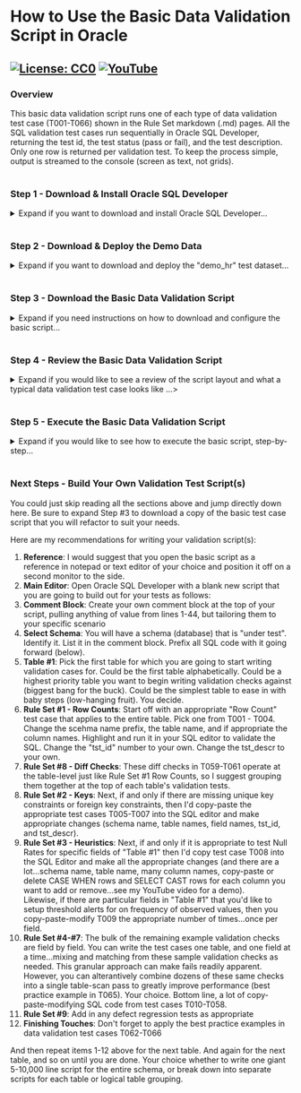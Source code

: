 # How to Use the Basic Data Validation Script in Oracle
[![License: CC0](https://img.shields.io/badge/License-CC0-red)](LICENSE "Creative Commons Zero License by DataResearchLabs (effectively = Public Domain")
[![YouTube](https://img.shields.io/badge/YouTube-DataResearchLabs-brightgreen)](http://www.DataResearchLabs.com)
---

### Overview
This basic data validation script runs one of each type of data validation test case (T001-T066) shown in the Rule Set markdown (.md) pages.  All the SQL validation test cases run sequentially in Oracle SQL Developer, returning the test id, the test status (pass or fail), and the test description.  Only one row is returned per validation test. To keep the process simple, output is streamed to the console (screen as text, not grids).
<br><br>

### Step 1 - Download & Install Oracle SQL Developer
<details><summary>Expand if you want to download and install Oracle SQL Developer...</summary><br>
   
1. Oracle provides a powerful SQL editor named "Oracle SQL Developer" for free download and use.  
2. If it is not already installed on your machine (and you're not using another database IDE like Toad), then download from <b>[here](https://www.oracle.com/tools/downloads/sqldev-downloads.html)</b> and install, following the prompts.
</details>
<br>

### Step 2 - Download & Deploy the Demo Data
<details><summary>Expand if you want to download and deploy the "demo_hr" test dataset...</summary><br>

If you'd like to run the test script as-is first, before copy-pasting the concepts out and applying to yuor own databases, then you will need to download and deploy the demo_hr test dataset.
1. Download the "demo_hr" schema / table definitions from <b>[here](https://raw.githubusercontent.com/DataResearchLabs/sql_scripts/main/oracle/data_validation/demo_data/demo_hr_01_create_tables.sql)</b>.
2. Run the script on an Oracle server and database where you have permissions (local is fine too).
3. Download the "demo_hr" test data population script from <b>[here](https://raw.githubusercontent.com/DataResearchLabs/sql_scripts/main/oracle/data_validation/demo_data/demo_hr_02_populate_tables.sql)</b>.
4. Run the script on the same Oracle server and database.
5. Using Oracle SQL Developer (or equivalent SQL IDE), confirm that the tables exist and the data is populated.
</details>
<br>

### Step 3 - Download the Basic Data Validation Script
<details><summary>Expand if you need instructions on how to download and configure the basic script...</summary><br>
   
1. Download the basic validation script from <b>[here](https://raw.githubusercontent.com/DataResearchLabs/sql_scripts/main/oracle/data_validation/sql_scripts/dv_basic_test_cases.sql)</b>.
2. Pick an appropriate directory in which to save the script.  Open your SQL Editor pointing to the appropriate Oracle Server and demo_hr schema.
</details>
<br>

### Step 4 - Review the Basic Data Validation Script
<details><summary>Expand if you would like to see a review of the script layout and what a typical data validation test case looks like ...></summary><br>

The script currently consists of 1,064 lines of SQL code broken down as follows:
* Lines 1-44 are the comment block header, containing notes and definitions
* Lines 45-1,064 are the 66 individual example validation test cases (written as SQL SELECTs)

A typical data validation test has SQL code that looks something like this: <br>  

<img src="https://github.com/DataResearchLabs/sql_scripts/blob/main/oracle/data_validation/img/01_data_val_oracle_example_test_case_sql_code.png">

This test case validates that no carriage return (CR) or line feed (LF) characters exist in the last_name column across all rows. 

Notice the following aspects of the SQL code:
1. Each data validation test case is written as one or more SQL SELECT statements.

2. There is one (or more) **inner queries**  (lines 453-459 above)
    * These return many detail rows with business validation logic applied.  
    * The columns returned vary by validation test case, but typically have a primary key or unique key value returned so you can easily identify which row faile
    * There is also always a status field returned with a unique rejection code (eg: REJ-01 above) with the expected result (no CR or LFs), and the actual result including the position of the bad character in the source field.
    * Note that you can highlight and run just the inner query SELECT(s) to see all relevant rows with specific failure details    

3. There is one **outer query** (lines 449-452 and 461-462)
    * It rolls all the detail rows up to a single summary row with pass or fail judgment.
    * It returns column **tst_id** - the test ID (hard-coded when write script)
    * It returns column **status** - the test result (re-calculated with every test run).  Usually "P" for pass or "FAIL"...or add your own such as "WARN", "SKIP", or "BLOCK"
    * It returns column **tst_dscr** - the data validation test description (hard-coded when write script)
</details>
<br>

### Step 5 - Execute the Basic Data Validation Script
<details><summary>Expand if you would like to see how to execute the basic script, step-by-step...</summary><br>

Here are the steps to execute the basic script in Oracle SQL Developer (typical output shown in the screenshot below).  
1. Open Oracle SQL Developer (or equivalent SQL Editor)
2. Blue Dot #1 - You must load the basic validation script into SQL Developer (or equivalent IDE)
3. Blue Dot #2 - Be sure to click the "Run script" button (or equivalent in other IDEs) so that all test cases will output to a single text document on screen (**not** as 66 separate grids)
4. Blue Dot #3 - The output is concisely laid out for all data validation test cases.  The red-boxed test case includes test_id (eg: T001) in column #1, followed by the status (eg: pass or fail) in column #2, and finally ends with the test description on the right in column #3 (because width varies so much want it on the end for better readability).
<img src="https://github.com/DataResearchLabs/sql_scripts/blob/main/oracle/data_validation/02_data_val_oracle_run_results1.png">

</details>
<br>

### Next Steps - Build Your Own Validation Test Script(s)
You could just skip reading all the sections above and jump directly down here.  Be sure to expand Step #3 to download a copy of the basic test case script that you will refactor to suit your needs.

Here are my recommendations for writing your validation script(s):
1. **Reference**: I would suggest that you open the basic script as a reference in notepad or text editor of your choice and position it off on a second monitor to the side.
2. **Main Editor**: Open Oracle SQL Developer with a blank new script that you are going to build out for your tests as follows:
3. **Comment Block**:  Create your own comment block at the top of your script, pulling anything of value from lines 1-44, but tailoring them to your specific scenario
4. **Select Schema**: You will have a schema (database) that is "under test".  Identify it.  List it in the comment block.  Prefix all SQL code with it going forward (below).
5. **Table #1**:  Pick the first table for which you are going to start writing validation cases for.  Could be the first table alphabetically. Could be a highest priority table you want to begin writing validation checks against (biggest bang for the buck).  Could be the simplest table to ease in with baby steps (low-hanging fruit).  You decide.
6. **Rule Set #1 - Row Counts**: Start off with an appropriate "Row Count" test case that applies to the entire table.  Pick one from T001 - T004.  Change the scehma name prefix, the table name, and if appropriate the column names.  Highlight and run it in your SQL editor to validate the SQL.  Change the "tst_id" number to your own.  Change the tst_descr to your own.
7. **Rule Set #8 - Diff Checks**: These diff checks in T059-T061 operate at the table-level just like Rule Set #1 Row Counts, so I suggest grouping them together at the top of each table's validation tests.
8. **Rule Set #2 - Keys**: Next, if and only if there are missing unique key constraints or foreign key constraints, then I'd copy-paste the appropriate test cases T005-T007 into the SQL editor and make appropriate changes (schema name, table names, field names, tst_id, and tst_descr).
9. **Rule Set #3 - Heuristics**: Next, if and only if it is appropriate to test Null Rates for specific fields of "Table #1" then I'd copy test case T008 into the SQL Editor and make all the appropriate changes (and there are a lot...schema name, table name, many column names, copy-paste or delete CASE WHEN rows and SELECT CAST rows for each  column you want to add or remove...see my YouTube video for a demo).<br>
Likewise, if there are particular fields in "Table #1" that you'd like to setup threshold alerts for on frequency of observed values, then you copy-paste-modify T009 the appropriate number of times...once per field.
10. **Rule Set #4-#7**: The bulk of the remaining example validation checks are field by field.  You can write the test cases one table, and one field at a time...mixing and matching from these sample validation checks as needed.  This granular approach can make fails readily apparent.  However, you can alterantively combine dozens of these same checks into a single table-scan pass to greatly improve performance (best practice example in T065).  Your choice.  Bottom line, a lot of copy-paste-modifying SQL code from test cases T010-T058.
11. **Rule Set #9**: Add in any defect regression tests as appropriate
12. **Finishing Touches**: Don't forget to apply the best practice examples in data validation test cases T062-T066

And then repeat items 1-12 above for the next table.  And again for the next table, and so on until you are done.  Your choice whether to write one giant 5-10,000 line script for the entire schema, or break down into separate scripts for each table or logical table grouping. 
